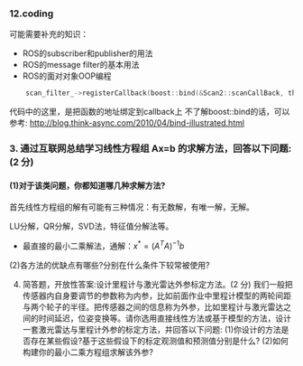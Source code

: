 ### 12.coding
可能需要补充的知识：
- ROS的subscriber和publisher的用法
- ROS的message filter的基本用法
- ROS的面对对象OOP编程

```c
    scan_filter_->registerCallback(boost::bind(&Scan2::scanCallBack, this, _1));
```
代码中的这里，是把函数的地址绑定到callback上
不了解boost::bind的话，可以参考:
http://blog.think-async.com/2010/04/bind-illustrated.html

### 3. 通过互联网总结学习线性方程组 Ax=b 的求解方法，回答以下问题:(2 分) 
#### (1)对于该类问题，你都知道哪几种求解方法? 
首先线性方程组的解有可能有三种情况：有无数解，有唯一解，无解。

LU分解，QR分解，SVD法，特征值分解法等。
- 最直接的最小二乘解法，通解：$x^* = (A^TA)^{-1}b$

(2)各方法的优缺点有哪些?分别在什么条件下较常被使用?


4. 简答题，开放性答案:设计里程计与激光雷达外参标定方法。(2 分) 
我们一般把传感器内自身要调节的参数称为内参，比如前面作业中里程计模型的两轮间距与两个轮子的半径。把传感器之间的信息称为外参，比如里程计与激光雷达之间的时间延迟，位姿变换等。请你选用直接线性方法或基于模型的方法，设计一套激光雷达与里程计外参的标定方法，并回答以下问题: 
(1)你设计的方法是否存在某些假设?基于这些假设下的标定观测值和预测值分别是什么? 
(2)如何构建你的最小二乘方程组求解该外参?